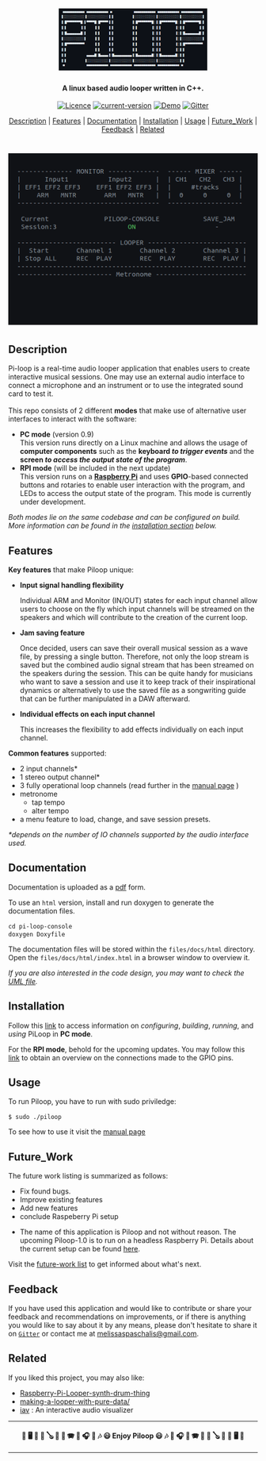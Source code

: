 <h1 align="center">
  <a href="https://github.com/pasquale90/pi-loop-console/"><img src="files/imgs/logo.png" width="300"></a>
  <h4 align="center">A linux based audio looper written in C++</a>.</h4>
</h1>  

<div align="center">

[![Licence](https://img.shields.io/badge/licence%20-%20GPLv2-blue)](https://github.com/pasquale90/pi-loop-console/tree/licence)
[![current-version](https://img.shields.io/badge/current_version-0.9(prototype)-green)](https://github.com/pasquale90/pi-loop-console)
[![Demo](https://img.shields.io/badge/demo-youtube-red)](https://www.youtube.com/watch?v=y8mJdEyd31Y&ab_channel=PasxalisMelissas)
[![Gitter](https://img.shields.io/badge/chat-Gitter-yellow)](https://matrix.to/#/#pi-loop:gitter.im)
</div>

<div align="center">
  <a href="#description">Description</a> |
  <a href="#features">Features</a> |
  <a href="#documentation">Documentation</a> |
  <a href="#installation">Installation</a> |
  <a href="#usage">Usage</a> |
  <a href="#future_work">Future_Work</a> |
  <a href="#feedback">Feedback</a> |
  <a href="#related">Related</a>
</div>

<h1 align="center">
  <a href="https://github.com/pasquale90/pi-loop-console/"><img src="files/imgs/piloop-demo.gif" width="600"></a></h4>
</h1>  

## Description
Pi-loop is a real-time audio looper application that enables users to create interactive musical sessions. One may use an external audio interface to connect a microphone and an instrument or to use the integrated sound card to test it. <br><br>
This repo consists of 2 different **modes** that make use of alternative user interfaces to interact with the software:
- **PC mode** (version 0.9) <br>
  This version runs directly on a Linux machine and allows the usage of **computer components** such as the **keyboard *to trigger events*** and the **screen *to access the output state of the program***.
- **RPI mode** (will be included in the next update) <br>
  This version runs on a <a href="https://www.raspberrypi.com/" target="_blank">**Raspberry Pi**</a> and uses **GPIO**-based connected buttons and rotaries to enable user interaction with the program, and LEDs to access the output state of the program. This mode is currently under development.

*Both modes lie on the same codebase and can be configured on build. More information can be found in the [installation section](#installation) below.*
  
## Features

**Key features** that make Piloop unique:

* **Input signal handling flexibility**
  
  Individual ARM and Monitor (IN/OUT) states for each input channel allow users to choose on the fly which input channels will be streamed on the speakers and which will contribute to the creation of the current loop.

* **Jam saving feature**
  
  Once decided, users can save their overall musical session as a wave file, by pressing a single button. Therefore, not only the loop stream is saved but the combined audio signal stream that has been streamed on the speakers during the session. This can be quite handy for musicians who want to save a session and use it to keep track of their inspirational dynamics or alternatively to use the saved file as a songwriting guide that can be further manipulated in a DAW afterward.

* **Individual effects on each input channel**
  
  This increases the flexibility to add effects individually on each input channel.
  
**Common features** supported:

* 2 input channels\* <br>
* 1 stereo output channel\*<br>
* 3 fully operational loop channels (read further in the [manual page](files/info/manual.md) )<br>
* metronome
  - tap tempo
  - alter tempo
* a menu feature to load, change, and save session presets.<br>

*\*depends on the number of IO channels supported by the audio interface used.*<br>

## Documentation

Documentation is uploaded as a [pdf](files/doc/piloop.pdf) form. 

To use an `html` version, install and run doxygen to generate the documentation files.
```
cd pi-loop-console
doxygen Doxyfile
```
The documentation files will be stored within the `files/docs/html` directory. Open the `files/docs/html/index.html` in a browser window to overview it.

*If you are also interested in the code design, you may want to check the [UML file](https://www.draw.io?lightbox=1&edit=_blank#Uhttps%3A%2F%2Fdrive.google.com%2Fuc%3Fid%3D1DedZkjm9H7DKVlNA9ki6kYtK83shjp5N%26export%3Ddownload).*

## Installation
Follow this [link](files/info/install.md) to access information on *configuring*, *building*, *running*, and *using* PiLoop in **PC mode**.

For the **RPI mode**, behold for the upcoming updates. You may follow this [link](files/info/rpi-setup.md) to obtain an overview on the connections made to the GPIO pins.

## Usage

To run Piloop, you have to run with sudo priviledge:

```
$ sudo ./piloop
```

To see how to use it visit the [manual page](files/info/manual.md)

## Future_Work

The future work listing is summarized as follows:
* Fix found bugs.
* Improve existing features
* Add new features
* conclude Raspeberry Pi setup
- The name of this application is Piloop and not without reason. The upcoming Piloop-1.0 is to run on a headless Raspberry Pi. Details about the current setup can be found [here](files/info/rpi-setup.md).

Visit the [future-work list](files/info/future_work.md) to get informed about what's next.

## Feedback

If you have used this application and would like to contribute or share your feedback and recommendations on improvements, or if there is anything you would like to say about it by any means, please don't hesitate to share it on [`Gitter`](https://matrix.to/#/#pi-loop:gitter.im) or contact me at <melissaspaschalis@gmail.com>.

## Related
If you liked this project, you may also like:
- [Raspberry-Pi-Looper-synth-drum-thing](https://github.com/otem/Raspberry-Pi-Looper-synth-drum-thing)
- [making-a-looper-with-pure-data/](https://guitarextended.wordpress.com/2013/08/05/making-a-looper-with-pure-data/)
- [iav](https://github.com/pasquale90/interactive-audio-visualizer) : An interactive audio visualizer 

---

<h4 align="center">

:drum: 
:desktop_computer: 
:guitar: 
:trumpet: 
:banjo: 
:violin: 
:musical_keyboard: 
:accordion:
:saxophone:
:headphones:
:musical_note: 
:notes: 
:smiley: 
Enjoy Piloop
:smiley: 
:notes:
:musical_note:
:headphones:
:saxophone:
:accordion:
:musical_keyboard:
:violin:
:banjo:
:trumpet:
:guitar:
:desktop_computer:
:drum: </h4> 


---

